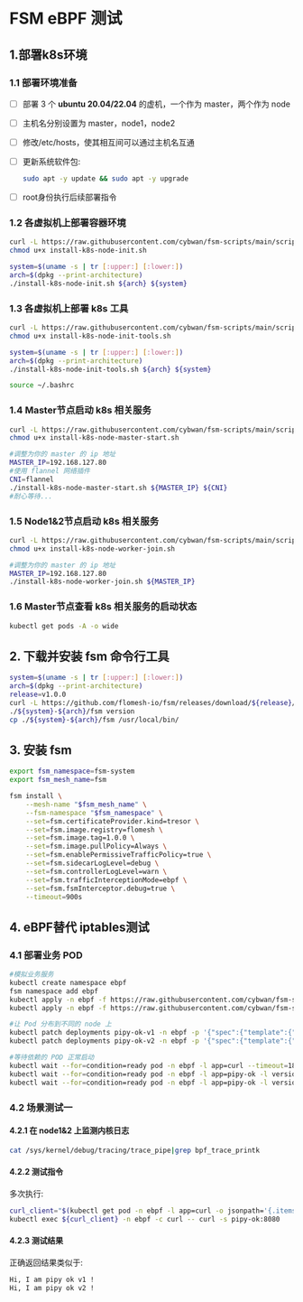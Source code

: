 

# FSM eBPF 测试

## 1.部署k8s环境

### 1.1 部署环境准备

- [ ] 部署 3 个 **ubuntu 20.04/22.04** 的虚机，一个作为 master，两个作为 node

- [ ] 主机名分别设置为 master，node1，node2

- [ ] 修改/etc/hosts，使其相互间可以通过主机名互通

- [ ] 更新系统软件包: 

  ```bash
  sudo apt -y update && sudo apt -y upgrade
  ```

- [ ] root身份执行后续部署指令

### 1.2 各虚拟机上部署容器环境

```bash
curl -L https://raw.githubusercontent.com/cybwan/fsm-scripts/main/scripts/install-k8s-node-init.sh -O
chmod u+x install-k8s-node-init.sh

system=$(uname -s | tr [:upper:] [:lower:])
arch=$(dpkg --print-architecture)
./install-k8s-node-init.sh ${arch} ${system}
```

### 1.3 各虚拟机上部署 k8s 工具

```bash
curl -L https://raw.githubusercontent.com/cybwan/fsm-scripts/main/scripts/install-k8s-node-init-tools.sh -O
chmod u+x install-k8s-node-init-tools.sh

system=$(uname -s | tr [:upper:] [:lower:])
arch=$(dpkg --print-architecture)
./install-k8s-node-init-tools.sh ${arch} ${system}

source ~/.bashrc 
```

### 1.4 Master节点启动 k8s 相关服务

```bash
curl -L https://raw.githubusercontent.com/cybwan/fsm-scripts/main/scripts/install-k8s-node-master-start.sh -O
chmod u+x install-k8s-node-master-start.sh

#调整为你的 master 的 ip 地址
MASTER_IP=192.168.127.80
#使用 flannel 网络插件
CNI=flannel
./install-k8s-node-master-start.sh ${MASTER_IP} ${CNI}
#耐心等待...
```

### 1.5 Node1&2节点启动 k8s 相关服务

```bash
curl -L https://raw.githubusercontent.com/cybwan/fsm-scripts/main/scripts/install-k8s-node-worker-join.sh -O
chmod u+x install-k8s-node-worker-join.sh

#调整为你的 master 的 ip 地址
MASTER_IP=192.168.127.80
./install-k8s-node-worker-join.sh ${MASTER_IP}
```

### 1.6 Master节点查看 k8s 相关服务的启动状态

```bash
kubectl get pods -A -o wide
```

## 2. 下载并安装 fsm 命令行工具

```bash
system=$(uname -s | tr [:upper:] [:lower:])
arch=$(dpkg --print-architecture)
release=v1.0.0
curl -L https://github.com/flomesh-io/fsm/releases/download/${release}/fsm-${release}-${system}-${arch}.tar.gz | tar -vxzf -
./${system}-${arch}/fsm version
cp ./${system}-${arch}/fsm /usr/local/bin/
```

## 3. 安装 fsm

```bash
export fsm_namespace=fsm-system 
export fsm_mesh_name=fsm 

fsm install \
    --mesh-name "$fsm_mesh_name" \
    --fsm-namespace "$fsm_namespace" \
    --set=fsm.certificateProvider.kind=tresor \
    --set=fsm.image.registry=flomesh \
    --set=fsm.image.tag=1.0.0 \
    --set=fsm.image.pullPolicy=Always \
    --set=fsm.enablePermissiveTrafficPolicy=true \
    --set=fsm.sidecarLogLevel=debug \
    --set=fsm.controllerLogLevel=warn \
    --set=fsm.trafficInterceptionMode=ebpf \
    --set=fsm.fsmInterceptor.debug=true \
    --timeout=900s
```

## 4. eBPF替代 iptables测试

### 4.1 部署业务 POD

```bash
#模拟业务服务
kubectl create namespace ebpf
fsm namespace add ebpf
kubectl apply -n ebpf -f https://raw.githubusercontent.com/cybwan/fsm-start-demo/main/demo/interceptor/curl.yaml
kubectl apply -n ebpf -f https://raw.githubusercontent.com/cybwan/fsm-start-demo/main/demo/interceptor/pipy-ok.yaml

#让 Pod 分布到不同的 node 上
kubectl patch deployments pipy-ok-v1 -n ebpf -p '{"spec":{"template":{"spec":{"nodeName":"node1"}}}}'
kubectl patch deployments pipy-ok-v2 -n ebpf -p '{"spec":{"template":{"spec":{"nodeName":"node2"}}}}'

#等待依赖的 POD 正常启动
kubectl wait --for=condition=ready pod -n ebpf -l app=curl --timeout=180s
kubectl wait --for=condition=ready pod -n ebpf -l app=pipy-ok -l version=v1 --timeout=180s
kubectl wait --for=condition=ready pod -n ebpf -l app=pipy-ok -l version=v2 --timeout=180s
```

### 4.2 场景测试一

#### 4.2.1 在 node1&2 上监测内核日志

```bash
cat /sys/kernel/debug/tracing/trace_pipe|grep bpf_trace_printk
```

#### 4.2.2 测试指令

多次执行:

```bash
curl_client="$(kubectl get pod -n ebpf -l app=curl -o jsonpath='{.items[0].metadata.name}')"
kubectl exec ${curl_client} -n ebpf -c curl -- curl -s pipy-ok:8080
```

#### 4.2.3 测试结果

正确返回结果类似于:

```bash
Hi, I am pipy ok v1 !
Hi, I am pipy ok v2 !
```

